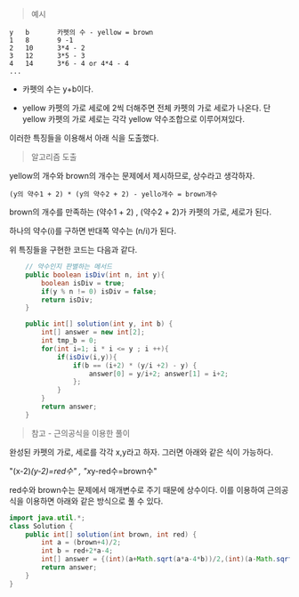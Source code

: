 > 예시

```
y   b       카펫의 수 - yellow = brown
1   8       9 -1
2   10      3*4 - 2
3   12      3*5 - 3
4   14      3*6 - 4 or 4*4 - 4
...
```

- 카펫의 수는 y+b이다.

- yellow 카펫의 가로 세로에 2씩 더해주면 전체 카펫의 가로 세로가 나온다.
  단 yellow 카펫의 가로 세로는 각각 yellow 약수조합으로 이루어져있다.

이러한 특징들을 이용해서 아래 식을 도출했다.

> 알고리즘 도출

yellow의 개수와 brown의 개수는 문제에서 제시하므로, 상수라고 생각하자.

```
(y의 약수1 + 2) * (y의 약수2 + 2) - yello개수 = brown개수
```

brown의 개수를 만족하는 (약수1 + 2) , (약수2 + 2)가 카펫의 가로, 세로가 된다.

하나의 약수(i)를 구하면 반대쪽 약수는 (n/i)가 된다.

위 특징들을 구현한 코드는 다음과 같다.

```java
    // 약수인지 판별하는 메서드
    public boolean isDiv(int n, int y){
        boolean isDiv = true;
        if(y % n != 0) isDiv = false;
        return isDiv;
    }

    public int[] solution(int y, int b) {
        int[] answer = new int[2];
        int tmp_b = 0;
        for(int i=1; i * i <= y ; i ++){
            if(isDiv(i,y)){
                if(b == (i+2) * (y/i +2) - y) {
                    answer[0] = y/i+2; answer[1] = i+2;
                };
            }
        }
        return answer;
    }
```

> 참고 - 근의공식을 이용한 풀이

완성된 카펫의 가로, 세로를 각각 x,y라고 하자. 그러면 아래와 같은 식이 가능하다.

"(x-2)*(y-2)=red수" , "x*y-red수=brown수"

red수와 brown수는 문제에서 매개변수로 주기 때문에 상수이다. 이를 이용하여 근의공식을 이용하면 아래와 같은 방식으로 풀 수 있다.

```java
import java.util.*;
class Solution {
    public int[] solution(int brown, int red) {
        int a = (brown+4)/2;
        int b = red+2*a-4;
        int[] answer = {(int)(a+Math.sqrt(a*a-4*b))/2,(int)(a-Math.sqrt(a*a-4*b))/2};
        return answer;
    }
}
```
